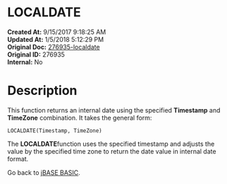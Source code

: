 # LOCALDATE

**Created At:** 9/15/2017 9:18:25 AM  
**Updated At:** 1/5/2018 5:12:29 PM  
**Original Doc:** [276935-localdate](https://docs.jbase.com/36868-jbase-basic/276935-localdate)  
**Original ID:** 276935  
**Internal:** No  


# Description

This function returns an internal date using the specified **Timestamp** and **TimeZone** combination. It takes the general form:

```
LOCALDATE(Timestamp, TimeZone)
```



The **LOCALDATE**function uses the specified timestamp and adjusts the value by the specified time zone to return the date value in internal date format.

Go back to [jBASE BASIC](./../jbase-basic-programmers-reference-guide).
